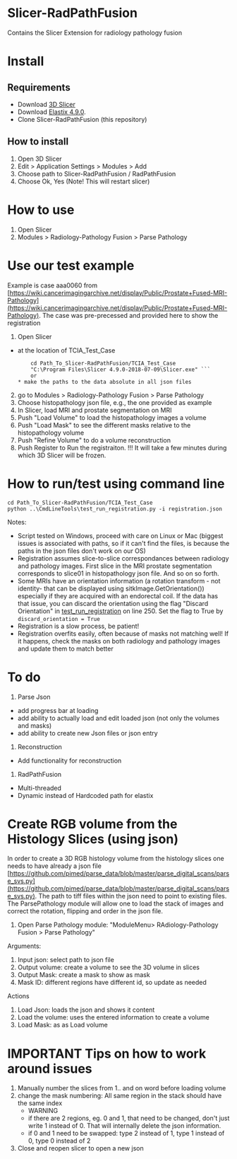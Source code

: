 # Slicer-RadPathFusion
Contains the Slicer Extension for radiology pathology fusion

# Install

## Requirements

* Download [3D Slicer](https://download.slicer.org/)
* Download [Elastix 4.9.0](https://github.com/SuperElastix/elastix/releases/tag/4.9.0).
* Clone    Slicer-RadPathFusion (this repository) 

## How to install 

1. Open 3D Slicer
2. Edit > Application Settings > Modules > Add
3. Choose path to Slicer-RadPathFusion / RadPathFusion
4. Choose Ok, Yes (Note! This will restart slicer)

# How to use

1. Open Slicer 
2. Modules > Radiology-Pathology Fusion > Parse Pathology

# Use our test example

Example is case aaa0060 from [https://wiki.cancerimagingarchive.net/display/Public/Prostate+Fused-MRI-Pathology](https://wiki.cancerimagingarchive.net/display/Public/Prostate+Fused-MRI-Pathology). The case was pre-precessed and provided here to show the registration

1. Open Slicer 
* at the location of TCIA_Test_Case 

  ``` open terminal (that has python)
      cd Path_To_Slicer-RadPathFusion/TCIA_Test_Case
      "C:\Program Files\Slicer 4.9.0-2018-07-09\Slicer.exe" ```
      or 
  * make the paths to the data absolute in all json files    
2. go to Modules > Radiology-Pathology Fusion > Parse Pathology
3. Choose histopathology json file, e.g., the one provided as example  
4. In Slicer, load MRI and prostate segmentation on MRI
5. Push "Load Volume" to load the histopathology images a volume
6. Push "Load Mask" to see the different masks relative to the histopathology volume
6. Push "Refine Volume" to do a volume reconstruction
7. Push Register to Run the registraiton. !!! It will take a few minutes during which 3D Slicer will be frozen.



# How to run/test using command line

```
cd Path_To_Slicer-RadPathFusion/TCIA_Test_Case
python ..\CmdLineTools\test_run_registration.py -i registration.json
```
Notes:
* Script tested on Windows, proceed with care on Linux or Mac (biggest issues is associated with paths, so if it can't find the files, is because the paths in the json files don't work on our OS)
* Registration assumes slice-to-slice correspondances between radiology and pathology images. First slice in the MRI prostate segmentation corresponds to slice01 in histopathology json file. And so on so forth. 
* Some MRIs have an orientation information (a rotation transform - not identity- that can be displayed using sitkImage.GetOrientation()) especially if they are acquired with an endorectal coil. If the data has that issue, you can discard the orientation using the flag "Discard Orientation" in [test_run_registration]() on line 250. Set the flag to True by ```discard_orientation = True```
* Registration is a slow process, be patient!
* Registration overfits easily, often because of masks not matching well! If it happens, check the masks on both radiology and pathology images and update them to match better



# To do

1. Parse Json
* add progress bar at loading
* add ability to actually load and edit loaded json (not only the volumes and masks)
* add ability to create new Json files or json entry
1. Reconstruction 
* Add functionality for reconstruction
1. RadPathFusion
* Multi-threaded
* Dynamic instead of Hardcoded path for elastix

# Create RGB volume from the Histology Slices (using json)

In order to create a 3D RGB histology volume from the histology slices one needs to have already a json file [https://github.com/pimed/parse_data/blob/master/parse_digital_scans/parse_svs.py](https://github.com/pimed/parse_data/blob/master/parse_digital_scans/parse_svs.py). The path to tiff files within the json need to point to existing files. The ParsePathology module will allow one to load the stack of images and correct the rotation, flipping and order in the json file. 

1. Open Parse Pathology module: "ModuleMenu> RAdiology-Pathology Fusion > Parse Pathology"

Arguments:
1. Input json: select path to json file
1. Output volume: create a volume to see the 3D volume in slices
1. Output Mask: create a mask to show as mask
1. Mask ID: different regions have different id, so update as needed

Actions
1. Load Json: loads the json and shows it content
1. Load the volume: uses the entered information to create a volume 
1. Load Mask: as as Load volume


# IMPORTANT Tips on how to work around issues

1. Manually number the slices from 1.. and on word before loading volume
1. change the mask numbering: All same region in the stack should have the same index
    * WARNING
    * if there are 2 regions, eg. 0 and 1, that need to be changed, don't just write 1 instead of 0. That will internally delete the json information.
    * if 0 and 1 need to be swapped: type 2 instead of 1, type 1 instead of 0, type 0 instead of 2 
1. Close and reopen slicer to open a new json

